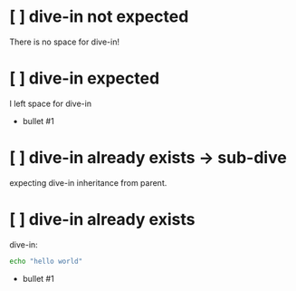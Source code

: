 # [ ] dive-in not expected
There is no space for dive-in!

# [ ] dive-in expected

I left space for dive-in
- bullet #1

# [ ] dive-in already exists -> sub-dive

expecting dive-in inheritance from parent.

# [ ] dive-in already exists
dive-in:
```sh
echo "hello world"
```
- bullet #1
